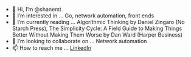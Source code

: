 - 👋 Hi, I’m @shanemt
- 👀 I’m interested in ... Go, network automation, front ends
- 🌱 I’m currently reading ... Algorithmic Thinking by Daniel Zingaro (No Starch Press), The Simplicity Cycle: A Field Guide to Making Things Better Without Making Them Worse by Dan Ward (Harper Business)
- 💞️ I’m looking to collaborate on ... Network automation
- 📫 How to reach me ... [LinkedIn](https://www.linkedin.com/in/shanemountain/)

<!---
shanemt/shanemt is a ✨ special ✨ repository because its `README.md` (this file) appears on your GitHub profile.
You can click the Preview link to take a look at your changes.
--->
